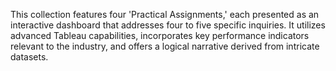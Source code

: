 This collection features four 'Practical Assignments,' each presented as an interactive dashboard that addresses four to five specific inquiries. It utilizes advanced Tableau capabilities, incorporates key performance indicators relevant to the industry, and offers a logical narrative derived from intricate datasets.
